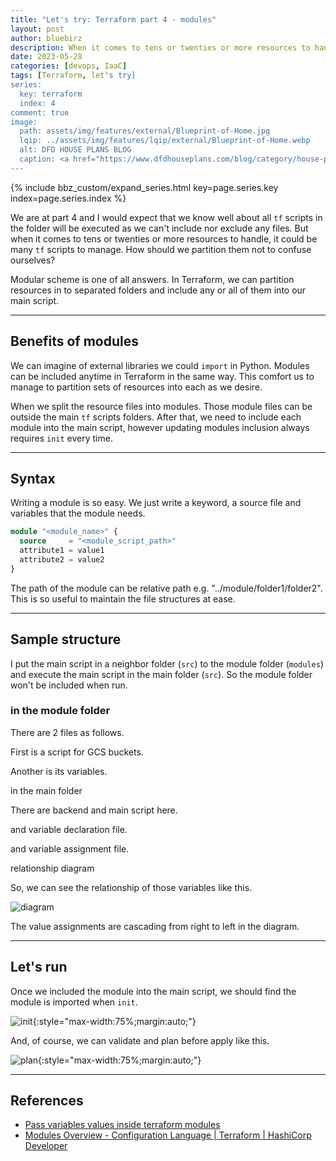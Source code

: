 ```yaml
---
title: "Let's try: Terraform part 4 - modules"
layout: post
author: bluebirz
description: When it comes to tens or twenties or more resources to handle, it could be many tf scripts to manage.
date: 2023-05-28
categories: [devops, IaaC]
tags: [Terraform, let's try]
series:
  key: terraform
  index: 4
comment: true
image:
  path: assets/img/features/external/Blueprint-of-Home.jpg
  lqip: ../assets/img/features/lqip/external/Blueprint-of-Home.webp
  alt: DFD HOUSE PLANS BLOG
  caption: <a href="https://www.dfdhouseplans.com/blog/category/house-plans/">DFD HOUSE PLANS BLOG</a>
---
```


{% include bbz_custom/expand_series.html key=page.series.key index=page.series.index %}

We are at part 4 and I would expect that we know well about all `tf` scripts in the folder will be executed as we can't include nor exclude any files. But when it comes to tens or twenties or more resources to handle, it could be many `tf` scripts to manage. How should we partition them not to confuse ourselves?

Modular scheme is one of all answers. In Terraform, we can partition resources in to separated folders and include any or all of them into our main script.

---

## Benefits of modules

We can imagine of external libraries we could `import` in Python. Modules can be included anytime in Terraform in the same way. This comfort us to manage to partition sets of resources into each as we desire.

When we split the resource files into modules. Those module files can be outside the main `tf` scripts folders. After that, we need to include each module into the main script, however updating modules inclusion always requires `init` every time.

---

## Syntax

Writing a module is so easy. We just write a keyword, a source file and variables that the module needs.

```terraform
module "<module_name>" {
  source     = "<module_script_path>"
  attribute1 = value1
  attribute2 = value2 
}
```

The path of the module can be relative path e.g. "../module/folder1/folder2". This is so useful to maintain the file structures at ease.

---

## Sample structure

<script src="https://gist.github.com/bluebirz/7a960260816793a8fc49c98b6ca3f388.js?file=tree.md"></script>

I put the main script in a neighbor folder (`src`) to the module folder (`modules`) and execute the main script in the main folder (`src`). So the module folder won't be included when run.

### in the module folder

There are 2 files as follows.

First is a script for GCS buckets.

<script src="https://gist.github.com/bluebirz/7a960260816793a8fc49c98b6ca3f388.js?file=gcs.tf"></script>

Another is its variables.

<script src="https://gist.github.com/bluebirz/7a960260816793a8fc49c98b6ca3f388.js?file=module_variables.tf"></script>
in the main folder

There are backend and main script here.
<script src="https://gist.github.com/bluebirz/7a960260816793a8fc49c98b6ca3f388.js?file=main.tf"></script>

and variable declaration file.

<script src="https://gist.github.com/bluebirz/7a960260816793a8fc49c98b6ca3f388.js?file=main_variables.tf"></script>

and variable assignment file.
<script src="https://gist.github.com/bluebirz/7a960260816793a8fc49c98b6ca3f388.js?file=var-dev.tfvars"></script>

relationship diagram

So, we can see the relationship of those variables like this.

![diagram](https://bluebirzdotnet.s3.ap-southeast-1.amazonaws.com/terraform/p4/terraform-module.drawio.png)

The value assignments are cascading from right to left in the diagram.

---

## Let's run

Once we included the module into the main script, we should find the module is imported when `init`.

![init](https://bluebirzdotnet.s3.ap-southeast-1.amazonaws.com/terraform/p4/01-init.png){:style="max-width:75%;margin:auto;"}

And, of course, we can validate and plan before apply like this.

![plan](https://bluebirzdotnet.s3.ap-southeast-1.amazonaws.com/terraform/p4/02-validate-plan.png){:style="max-width:75%;margin:auto;"}

---

## References

- [Pass variables values inside terraform modules](https://blog.geralexgr.com/terraform/pass-variables-values-inside-terraform-modules)
- [Modules Overview - Configuration Language \| Terraform \| HashiCorp Developer](https://developer.hashicorp.com/terraform/language/modules)
